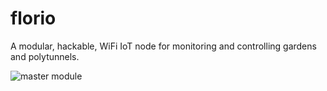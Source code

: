 # florio
A modular, hackable, WiFi IoT node for monitoring and controlling gardens and polytunnels.

![master module](http://i.imgur.com/JACwxlr.png "Master module")
